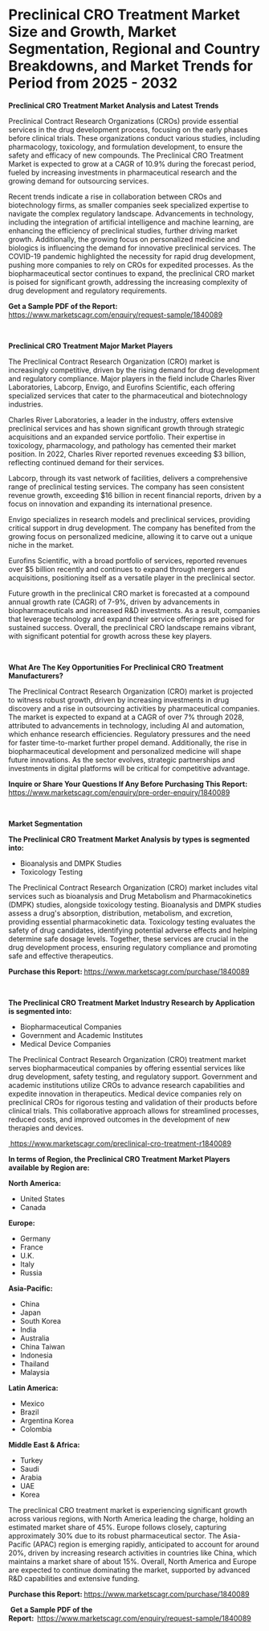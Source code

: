 <p><h1>Preclinical CRO Treatment Market Size and Growth, Market Segmentation, Regional and Country Breakdowns, and Market Trends for Period from 2025 -  2032</h1></p><p><strong>Preclinical CRO Treatment Market Analysis and Latest Trends</strong></p>
<p><p>Preclinical Contract Research Organizations (CROs) provide essential services in the drug development process, focusing on the early phases before clinical trials. These organizations conduct various studies, including pharmacology, toxicology, and formulation development, to ensure the safety and efficacy of new compounds. The Preclinical CRO Treatment Market is expected to grow at a CAGR of 10.9% during the forecast period, fueled by increasing investments in pharmaceutical research and the growing demand for outsourcing services.</p><p>Recent trends indicate a rise in collaboration between CROs and biotechnology firms, as smaller companies seek specialized expertise to navigate the complex regulatory landscape. Advancements in technology, including the integration of artificial intelligence and machine learning, are enhancing the efficiency of preclinical studies, further driving market growth. Additionally, the growing focus on personalized medicine and biologics is influencing the demand for innovative preclinical services. The COVID-19 pandemic highlighted the necessity for rapid drug development, pushing more companies to rely on CROs for expedited processes. As the biopharmaceutical sector continues to expand, the preclinical CRO market is poised for significant growth, addressing the increasing complexity of drug development and regulatory requirements.</p></p>
<p><strong>Get a Sample PDF of the Report:&nbsp;</strong> <a href="https://www.marketscagr.com/enquiry/request-sample/1840089?utm_campaign=2454&utm_medium=2&utm_source=Github&utm_content=ia&utm_term=19042025&utm_id=preclinical-cro-treatment">https://www.marketscagr.com/enquiry/request-sample/1840089</a></p>
<p>&nbsp;</p>
<p><strong>Preclinical CRO Treatment Major Market Players</strong></p>
<p><p>The Preclinical Contract Research Organization (CRO) market is increasingly competitive, driven by the rising demand for drug development and regulatory compliance. Major players in the field include Charles River Laboratories, Labcorp, Envigo, and Eurofins Scientific, each offering specialized services that cater to the pharmaceutical and biotechnology industries.</p><p>Charles River Laboratories, a leader in the industry, offers extensive preclinical services and has shown significant growth through strategic acquisitions and an expanded service portfolio. Their expertise in toxicology, pharmacology, and pathology has cemented their market position. In 2022, Charles River reported revenues exceeding $3 billion, reflecting continued demand for their services.</p><p>Labcorp, through its vast network of facilities, delivers a comprehensive range of preclinical testing services. The company has seen consistent revenue growth, exceeding $16 billion in recent financial reports, driven by a focus on innovation and expanding its international presence.</p><p>Envigo specializes in research models and preclinical services, providing critical support in drug development. The company has benefited from the growing focus on personalized medicine, allowing it to carve out a unique niche in the market. </p><p>Eurofins Scientific, with a broad portfolio of services, reported revenues over $5 billion recently and continues to expand through mergers and acquisitions, positioning itself as a versatile player in the preclinical sector.</p><p>Future growth in the preclinical CRO market is forecasted at a compound annual growth rate (CAGR) of 7-9%, driven by advancements in biopharmaceuticals and increased R&D investments. As a result, companies that leverage technology and expand their service offerings are poised for sustained success. Overall, the preclinical CRO landscape remains vibrant, with significant potential for growth across these key players.</p></p>
<p>&nbsp;</p>
<p><strong>What Are The Key Opportunities For Preclinical CRO Treatment Manufacturers?</strong></p>
<p><p>The Preclinical Contract Research Organization (CRO) market is projected to witness robust growth, driven by increasing investments in drug discovery and a rise in outsourcing activities by pharmaceutical companies. The market is expected to expand at a CAGR of over 7% through 2028, attributed to advancements in technology, including AI and automation, which enhance research efficiencies. Regulatory pressures and the need for faster time-to-market further propel demand. Additionally, the rise in biopharmaceutical development and personalized medicine will shape future innovations. As the sector evolves, strategic partnerships and investments in digital platforms will be critical for competitive advantage.</p></p>
<p><strong>Inquire or Share Your Questions If Any Before Purchasing This Report:</strong> <a href="https://www.marketscagr.com/enquiry/pre-order-enquiry/1840089?utm_campaign=2454&utm_medium=2&utm_source=Github&utm_content=ia&utm_term=19042025&utm_id=preclinical-cro-treatment">https://www.marketscagr.com/enquiry/pre-order-enquiry/1840089</a></p>
<p>&nbsp;</p>
<p><strong>Market Segmentation</strong></p>
<p><strong>The Preclinical CRO Treatment Market Analysis by types is segmented into:</strong></p>
<p><ul><li>Bioanalysis and DMPK Studies</li><li>Toxicology Testing</li></ul></p>
<p><p>The Preclinical Contract Research Organization (CRO) market includes vital services such as bioanalysis and Drug Metabolism and Pharmacokinetics (DMPK) studies, alongside toxicology testing. Bioanalysis and DMPK studies assess a drug's absorption, distribution, metabolism, and excretion, providing essential pharmacokinetic data. Toxicology testing evaluates the safety of drug candidates, identifying potential adverse effects and helping determine safe dosage levels. Together, these services are crucial in the drug development process, ensuring regulatory compliance and promoting safe and effective therapeutics.</p></p>
<p><strong>Purchase this Report:&nbsp;</strong><a href="https://www.marketscagr.com/purchase/1840089?utm_campaign=2454&utm_medium=2&utm_source=Github&utm_content=ia&utm_term=19042025&utm_id=preclinical-cro-treatment">https://www.marketscagr.com/purchase/1840089</a></p>
<p>&nbsp;</p>
<p><strong>The Preclinical CRO Treatment Market Industry Research by Application is segmented into:</strong></p>
<p><ul><li>Biopharmaceutical Companies</li><li>Government and Academic Institutes</li><li>Medical Device Companies</li></ul></p>
<p><p>The Preclinical Contract Research Organization (CRO) treatment market serves biopharmaceutical companies by offering essential services like drug development, safety testing, and regulatory support. Government and academic institutions utilize CROs to advance research capabilities and expedite innovation in therapeutics. Medical device companies rely on preclinical CROs for rigorous testing and validation of their products before clinical trials. This collaborative approach allows for streamlined processes, reduced costs, and improved outcomes in the development of new therapies and devices.</p></p>
<p><a href="https://www.marketscagr.com/preclinical-cro-treatment-r1840089?utm_campaign=2454&utm_medium=2&utm_source=Github&utm_content=ia&utm_term=19042025&utm_id=preclinical-cro-treatment">&nbsp;https://www.marketscagr.com/preclinical-cro-treatment-r1840089</a></p>
<p><strong>In terms of Region, the Preclinical CRO Treatment Market Players available by Region are:</strong></p>
<p>
    <p> <strong> North America: </strong>
        <ul>
            <li>United States</li>
            <li>Canada</li>
        </ul>
        </p> 
    <p> <strong> Europe: </strong>
        <ul>
            <li>Germany</li>
            <li>France</li>
            <li>U.K.</li>
            <li>Italy</li>
            <li>Russia</li>
        </ul>
        </p> 
    <p> <strong> Asia-Pacific: </strong>
        <ul>
            <li>China</li>
            <li>Japan</li>
            <li>South Korea</li>
            <li>India</li>
            <li>Australia</li>
            <li>China Taiwan</li>
            <li>Indonesia</li>
            <li>Thailand</li>
            <li>Malaysia</li>
        </ul>
        </p> 
    <p> <strong> Latin America: </strong>
        <ul>
            <li>Mexico</li>
            <li>Brazil</li>
            <li>Argentina Korea</li>
            <li>Colombia</li>
        </ul>
        </p> 
    <p> <strong> Middle East & Africa: </strong>
        <ul>
            <li>Turkey</li>
            <li>Saudi</li>
            <li>Arabia</li>
            <li>UAE</li>
            <li>Korea</li>
        </ul>
    </p>
    </p>
<p><p>The preclinical CRO treatment market is experiencing significant growth across various regions, with North America leading the charge, holding an estimated market share of 45%. Europe follows closely, capturing approximately 30% due to its robust pharmaceutical sector. The Asia-Pacific (APAC) region is emerging rapidly, anticipated to account for around 20%, driven by increasing research activities in countries like China, which maintains a market share of about 15%. Overall, North America and Europe are expected to continue dominating the market, supported by advanced R&D capabilities and extensive funding.</p></p>
<p><strong>Purchase this Report: </strong><a href="https://www.marketscagr.com/purchase/1840089?utm_campaign=2454&utm_medium=2&utm_source=Github&utm_content=ia&utm_term=19042025&utm_id=preclinical-cro-treatment">https://www.marketscagr.com/purchase/1840089</a></p>
<p>&nbsp;<strong>Get a Sample PDF of the Report:&nbsp;&nbsp;</strong><a href="https://www.marketscagr.com/enquiry/request-sample/1840089?utm_campaign=2454&utm_medium=2&utm_source=Github&utm_content=ia&utm_term=19042025&utm_id=preclinical-cro-treatment">https://www.marketscagr.com/enquiry/request-sample/1840089</a></p>
<p><strong></strong></p>
<p><p></p><p></p><p></p></p>